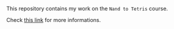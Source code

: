 This repository contains my work on the `Nand to Tetris` course.

Check [this link](https://www.nand2tetris.org/) for more informations.